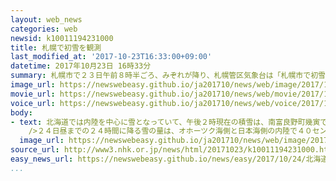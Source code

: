 ```yaml
---
layout: web_news
categories: web
newsid: k10011194231000
title: 札幌で初雪を観測
last_modified_at: '2017-10-23T16:33:00+09:00'
datetime: 2017年10月23日 16時33分
summary: 札幌市で２３日午前８時半ごろ、みぞれが降り、札幌管区気象台は「札幌市で初雪を観測した」と発表しました。気象台によりますと、初雪の観測は、平年より５日早く去年より３日遅いということです。
image_url: https://newswebeasy.github.io/ja201710/news/web/image/2017/10/23/K10011194231_1710231248_1710231251_01_02.jpg
movie_url: https://newswebeasy.github.io/ja201710/news/web/movie/2017/10/23/k10011194231_201710231613_201710231614.mp4
voice_url: https://newswebeasy.github.io/ja201710/news/web/voice/2017/10/23/k10011194231_201710231613_201710231614.mp3
body:
- text: 北海道では内陸を中心に雪となっていて、午後２時現在の積雪は、南富良野町幾寅で１３センチ、層雲峡で１２センチなどとなっています。<br /><br />道内では、上空には寒気が流れ込み、２４日にかけて重く湿った雪が降り、平地でも雪の量が多くなるおそれがあります。<br
    />２４日昼までの２４時間に降る雪の量は、オホーツク海側と日本海側の内陸で４０センチ、太平洋側の内陸で３０センチと予想されていて、気象台は、交通への影響や農業施設の被害、電線への着雪、停電などに十分注意するよう呼びかけています。
  image_url: https://newswebeasy.github.io/ja201710/news/web/image/2017/10/23/K10011194231_1710231248_1710231251_01_03.jpg
source_url: http://www3.nhk.or.jp/news/html/20171023/k10011194231000.html
easy_news_url: https://newswebeasy.github.io/news/easy/2017/10/24/北海道に冷たい空気が入って雪が降る
...
```

